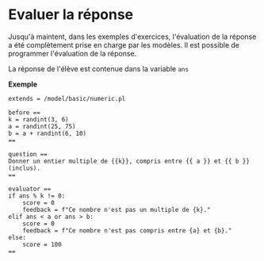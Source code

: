 # Evaluer la réponse

Jusqu'à maintent, dans les exemples d'exercices, l'évaluation de la réponse a été complètement prise en charge par les modèles. Il est possible de programmer l'évaluation de la réponse.

La réponse de l'élève est contenue dans la variable `ans`

**Exemple**

```
extends = /model/basic/numeric.pl

before ==
k = randint(3, 6)
a = randint(25, 75)
b = a + randint(6, 10)
==

question ==
Donner un entier multiple de {{k}}, compris entre {{ a }} et {{ b }} (inclus).
==

evaluator ==
if ans % k != 0:
    score = 0
    feedback = f"Ce nombre n'est pas un multiple de {k}."
elif ans < a or ans > b:
    score = 0
    feedback = f"Ce nombre n'est pas compris entre {a} et {b}."
else:
    score = 100
==
```
